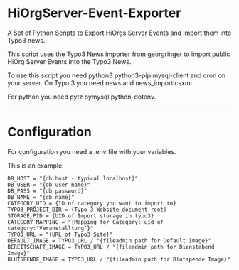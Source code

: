 # HiOrgServer-Event-Exporter
A Set of Python Scripts to Export HiOrgs Server Events and import them into Typo3 news.

This script uses the Typo3 News importer from georgringer to import public HiOrg Server Events into the Typo3 News.

To use this script you need python3 python3-pip mysql-client and cron on your server. On Typo 3 you need news and news_importicsxml.

For python you need pytz pymysql python-dotenv.

____
# Configuration

For configuration you need a .env file with your variables.

This is an example:
```
DB_HOST = "{db host - typical localhost}"
DB_USER = "{db user name}"
DB_PASS = "{db password}"
DB_NAME = "{db name}"
CATEGORY_UID = {ID of category you want to import to}
TYPO3_PROJECT_DIR = {Typo 3 Website document root}
STORAGE_PID = {UID of Import storage in typo3}
CATEGORY_MAPPING = "{Mapping for Category: uid of category:"Veranstalltung"}"
TYPO3_URL = "{URL of Typo3 Site}"
DEFAULT_IMAGE = TYPO3_URL / "{fileadmin path for Default Image}"
BEREITSCHAFT_IMAGE = TYPO3_URL / "{fileadmin path for Dienstabend Image}"
BLUTSPENDE_IMAGE = TYPO3_URL / "{fileadmin path for Blutspende Image}"

```
